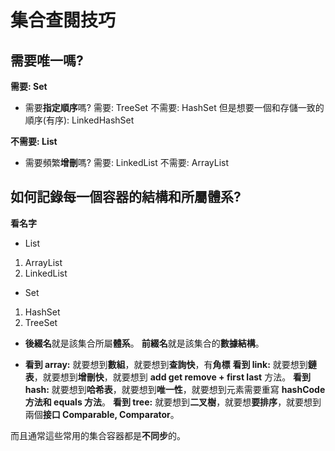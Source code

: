 # 集合查閱技巧

## 需要唯一嗎?
**需要: Set**

- 需要**指定順序**嗎?
  需要: TreeSet
  不需要: HashSet
  但是想要一個和存儲一致的順序(有序): LinkedHashSet

**不需要: List**

- 需要頻繁**增刪**嗎?
  需要: LinkedList
  不需要: ArrayList

## 如何記錄每一個容器的結構和所屬體系?

**看名字**

- List
1. ArrayList
2. LinkedList

- Set 
1. HashSet
2. TreeSet

- **後綴名**就是該集合所屬**體系**。
  **前綴名**就是該集合的**數據結構**。

- **看到 array:** 就要想到**數組**，就要想到**查詢快**，有**角標**
  **看到 link:** 就要想到**鏈表**，就要想到**增刪快**，就要想到 **add get remove + first last** 方法。
  **看到 hash:** 就要想到**哈希表**，就要想到**唯一性**，就要想到元素需要重寫 **hashCode 方法和 equals 方法**。
  **看到 tree:** 就要想到**二叉樹**，就要想**要排序**，就要想到兩個**接口 Comparable, Comparator**。

而且通常這些常用的集合容器都是**不同步**的。

